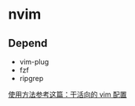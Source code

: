 # nvim

## Depend

* vim-plug
* fzf
* ripgrep

[使用方法参考这篇：干活向的 vim 配置](https://a-wing.top/vim/2021/03/21/work_vim_config.html)

